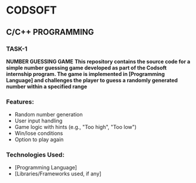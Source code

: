 # CODSOFT
## C/C++ PROGRAMMING
### TASK-1
**NUMBER GUESSING GAME**
**This repository contains the source code for a simple number guessing game developed as part of the Codsoft internship program. The game is implemented in [Programming Language] and challenges the player to guess a randomly generated number within a specified range**
### Features:
 * Random number generation
 * User input handling
 * Game logic with hints (e.g., "Too high", "Too low")
 * Win/lose conditions
 * Option to play again
### Technologies Used:
 * [Programming Language]
 * [Libraries/Frameworks used, if any]
